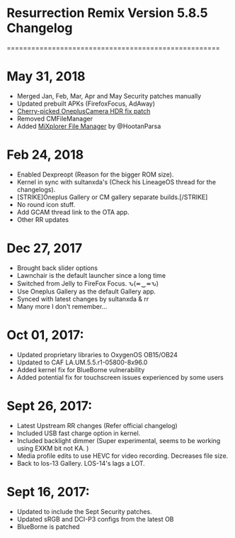 # Resurrection Remix Version 5.8.5 Changelog
====================================================
# May 31, 2018
- Merged Jan, Feb, Mar, Apr and May Security patches manually
- Updated prebuilt APKs (FirefoxFocus, AdAway)
- [Cherry-picked OneplusCamera HDR fix patch](https://github.com/mcdachpappe/android_frameworks_base-rr/commit/d6d5c697a3d730a39f38cf75468c842fb7fef3f7)
- Removed CMFileManager
- Added [MiXplorer File Manager](https://forum.xda-developers.com/showthread.php?t=1523691) by @HootanParsa

# Feb 24, 2018
- Enabled Dexpreopt (Reason for the bigger ROM size).
- Kernel in sync with sultanxda's (Check his LineageOS thread for the changelogs).
- [STRIKE]Oneplus Gallery or CM gallery separate builds.[/STRIKE]
- No round icon stuff.
- Add GCAM thread link to the OTA app.
- Other RR updates

# Dec 27, 2017
- Brought back slider options
- Lawnchair is the default launcher since a long time
- Switched from Jelly to FireFox Focus. ԅ(≖‿≖ԅ)
- Use Oneplus Gallery as the default Gallery app.
- Synced with latest changes by sultanxda & rr
- Many more I don't remember...

# Oct 01, 2017:
- Updated proprietary libraries to OxygenOS OB15/OB24
- Updated to CAF LA.UM.5.5.r1-05800-8x96.0
- Added kernel fix for BlueBorne vulnerability
- Added potential fix for touchscreen issues experienced by some users

# Sept 26, 2017:

- Latest Upstream RR changes (Refer official changelog)
- Included USB fast charge option in kernel.
- Included backlight dimmer (Super experimental, seems to be working using EXKM bit not KA. )
- Media profile edits to use HEVC for video recording. Decreases file size.
- Back to los-13 Gallery. LOS-14's lags a LOT.

# Sept 16, 2017:

- Updated to include the Sept Security patches.
- Updated sRGB and DCI-P3 configs from the latest OB
- BlueBorne is patched

